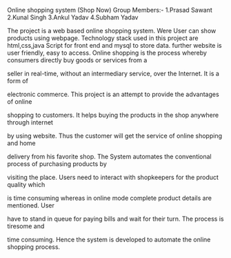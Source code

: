 Online shopping system (Shop Now)
Group Members:- 
1.Prasad Sawant 
2.Kunal Singh 
3.Ankul Yadav 
4.Subham Yadav 

The project is a web based online shopping system. Were User can show products using webpage. Technology stack used in this project are html,css,java Script for front end and mysql to store data. further website is user friendly, easy to access. 
Online shopping is the process whereby consumers directly buy goods or services from a 

seller in real-time, without an intermediary service, over the Internet. It is a form of 

electronic commerce. This project is an attempt to provide the advantages of online 

shopping to customers. It helps buying the products in the shop anywhere through internet 

by using website. Thus the customer will get the service of online shopping and home 

delivery from his favorite shop.
The System automates the conventional process of purchasing products by 

visiting the place. Users need to interact with shopkeepers for the product quality which

is time consuming whereas in online mode complete product details are mentioned. User 

have to stand in queue for paying bills and wait for their turn. The process is tiresome and

time consuming. Hence the system is developed to automate the online shopping process. 
